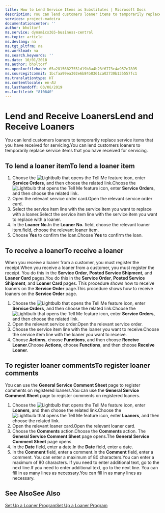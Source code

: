 ```yaml
---
title: How to Lend Service Items as Substitutes | Microsoft Docs
description: You can lend customers loaner items to temporarily replace service items that you have received for servicing.
services: project-madeira
documentationcenter: ''
author: bholtorf
ms.service: dynamics365-business-central
ms.topic: article
ms.devlang: na
ms.tgt_pltfrm: na
ms.workload: na
ms.search.keywords: ''
ms.date: 10/01/2018
ms.author: bholtorf
ms.openlocfilehash: 65a28156827551d19b8a4b23f6773c4a957e7895
ms.sourcegitcommit: 1bcfaa99ea302e6b84b8361ca02730b135557fc1
ms.translationtype: HT
ms.contentlocale: en-AU
ms.lasthandoff: 03/08/2019
ms.locfileid: "810840"
---
```

# <a name="lend-and-receive-loaners"></a><span data-ttu-id="d0af8-103">Lend and Receive Loaners</span><span class="sxs-lookup"><span data-stu-id="d0af8-103">Lend and Receive Loaners</span></span>
<span data-ttu-id="d0af8-104">You can lend customers loaners to temporarily replace service items that you have received for servicing.</span><span class="sxs-lookup"><span data-stu-id="d0af8-104">You can lend customers loaners to temporarily replace service items that you have received for servicing.</span></span>  
  
## <a name="to-lend-a-loaner-item"></a><span data-ttu-id="d0af8-105">To lend a loaner item</span><span class="sxs-lookup"><span data-stu-id="d0af8-105">To lend a loaner item</span></span>    
1. <span data-ttu-id="d0af8-106">Choose the ![Lightbulb that opens the Tell Me feature](media/ui-search/search_small.png "Tell me what you want to do") icon, enter **Service Orders**, and then choose the related link.</span><span class="sxs-lookup"><span data-stu-id="d0af8-106">Choose the ![Lightbulb that opens the Tell Me feature](media/ui-search/search_small.png "Tell me what you want to do") icon, enter **Service Orders**, and then choose the related link.</span></span>  
2. <span data-ttu-id="d0af8-107">Open the relevant service order card.</span><span class="sxs-lookup"><span data-stu-id="d0af8-107">Open the relevant service order card.</span></span>  
3. <span data-ttu-id="d0af8-108">Select the service item line with the service item you want to replace with a loaner.</span><span class="sxs-lookup"><span data-stu-id="d0af8-108">Select the service item line with the service item you want to replace with a loaner.</span></span>  
4. <span data-ttu-id="d0af8-109">In the **Loaner No.**</span><span class="sxs-lookup"><span data-stu-id="d0af8-109">In the **Loaner No.**</span></span> <span data-ttu-id="d0af8-110">field, choose the relevant loaner item.</span><span class="sxs-lookup"><span data-stu-id="d0af8-110">field, choose the relevant loaner item.</span></span>  
5. <span data-ttu-id="d0af8-111">Choose **Yes** to confirm the loan.</span><span class="sxs-lookup"><span data-stu-id="d0af8-111">Choose **Yes** to confirm the loan.</span></span>  

## <a name="to-receive-a-loaner"></a><span data-ttu-id="d0af8-112">To receive a loaner</span><span class="sxs-lookup"><span data-stu-id="d0af8-112">To receive a loaner</span></span>  
<span data-ttu-id="d0af8-113">When you receive a loaner from a customer, you must register the receipt.</span><span class="sxs-lookup"><span data-stu-id="d0af8-113">When you receive a loaner from a customer, you must register the receipt.</span></span> <span data-ttu-id="d0af8-114">You do this in the **Service Order**, **Posted Service Shipment**, and **Loaner Card** pages.</span><span class="sxs-lookup"><span data-stu-id="d0af8-114">You do this in the **Service Order**, **Posted Service Shipment**, and **Loaner Card** pages.</span></span> <span data-ttu-id="d0af8-115">This procedure shows how to receive loaners on the **Service Order** page.</span><span class="sxs-lookup"><span data-stu-id="d0af8-115">This procedure shows how to receive loaners on the **Service Order** page.</span></span>  
  
1. <span data-ttu-id="d0af8-116">Choose the ![Lightbulb that opens the Tell Me feature](media/ui-search/search_small.png "Tell me what you want to do") icon, enter **Service Orders**, and then choose the related link.</span><span class="sxs-lookup"><span data-stu-id="d0af8-116">Choose the ![Lightbulb that opens the Tell Me feature](media/ui-search/search_small.png "Tell me what you want to do") icon, enter **Service Orders**, and then choose the related link.</span></span>  
2. <span data-ttu-id="d0af8-117">Open the relevant service order.</span><span class="sxs-lookup"><span data-stu-id="d0af8-117">Open the relevant service order.</span></span>  
3. <span data-ttu-id="d0af8-118">Choose the service item line with the loaner you want to receive.</span><span class="sxs-lookup"><span data-stu-id="d0af8-118">Choose the service item line with the loaner you want to receive.</span></span>  
4. <span data-ttu-id="d0af8-119">Choose **Actions**, choose **Functions**, and then choose **Receive Loaner**.</span><span class="sxs-lookup"><span data-stu-id="d0af8-119">Choose **Actions**, choose **Functions**, and then choose **Receive Loaner**.</span></span>  

## <a name="to-register-loaner-comments"></a><span data-ttu-id="d0af8-120">To register loaner comments</span><span class="sxs-lookup"><span data-stu-id="d0af8-120">To register loaner comments</span></span>  
<span data-ttu-id="d0af8-121">You can use the **General Service Comment Sheet** page to register comments on registered loaners.</span><span class="sxs-lookup"><span data-stu-id="d0af8-121">You can use the **General Service Comment Sheet** page to register comments on registered loaners.</span></span>  
  
1. <span data-ttu-id="d0af8-122">Choose the ![Lightbulb that opens the Tell Me feature](media/ui-search/search_small.png "Tell me what you want to do") icon, enter **Loaners**, and then choose the related link.</span><span class="sxs-lookup"><span data-stu-id="d0af8-122">Choose the ![Lightbulb that opens the Tell Me feature](media/ui-search/search_small.png "Tell me what you want to do") icon, enter **Loaners**, and then choose the related link.</span></span>  
2. <span data-ttu-id="d0af8-123">Open the relevant loaner card.</span><span class="sxs-lookup"><span data-stu-id="d0af8-123">Open the relevant loaner card.</span></span>  
3. <span data-ttu-id="d0af8-124">Choose the **Comments** action.</span><span class="sxs-lookup"><span data-stu-id="d0af8-124">Choose the **Comments** action.</span></span> <span data-ttu-id="d0af8-125">The **General Service Comment Sheet** page opens.</span><span class="sxs-lookup"><span data-stu-id="d0af8-125">The **General Service Comment Sheet** page opens.</span></span>  
4. <span data-ttu-id="d0af8-126">In the **Date** field, enter a date.</span><span class="sxs-lookup"><span data-stu-id="d0af8-126">In the **Date** field, enter a date.</span></span>  
5. <span data-ttu-id="d0af8-127">In the **Comment** field, enter a comment.</span><span class="sxs-lookup"><span data-stu-id="d0af8-127">In the **Comment** field, enter a comment.</span></span> <span data-ttu-id="d0af8-128">You can enter a maximum of 80 characters.</span><span class="sxs-lookup"><span data-stu-id="d0af8-128">You can enter a maximum of 80 characters.</span></span> <span data-ttu-id="d0af8-129">If you need to enter additional text, go to the next line.</span><span class="sxs-lookup"><span data-stu-id="d0af8-129">If you need to enter additional text, go to the next line.</span></span> <span data-ttu-id="d0af8-130">You can fill in as many lines as necessary.</span><span class="sxs-lookup"><span data-stu-id="d0af8-130">You can fill in as many lines as necessary.</span></span>  
  
## <a name="see-also"></a><span data-ttu-id="d0af8-131">See Also</span><span class="sxs-lookup"><span data-stu-id="d0af8-131">See Also</span></span>  
[<span data-ttu-id="d0af8-132">Set Up a Loaner Program</span><span class="sxs-lookup"><span data-stu-id="d0af8-132">Set Up a Loaner Program</span></span>](service-how-setup-loaner-program.md)   
